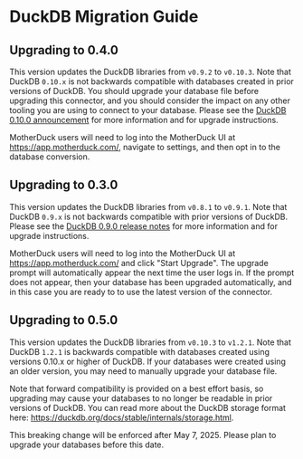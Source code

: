# DuckDB Migration Guide

## Upgrading to 0.4.0

This version updates the DuckDB libraries from `v0.9.2` to `v0.10.3`. Note that DuckDB `0.10.x` is not backwards compatible with databases created in prior versions of DuckDB. You should upgrade your database file before upgrading this connector, and you should consider the impact on any other tooling you are using to connect to your database. Please see the [DuckDB 0.10.0 announcement](https://duckdb.org/2024/02/13/announcing-duckdb-0100.html) for more information and for upgrade instructions.

MotherDuck users will need to log into the MotherDuck UI at https://app.motherduck.com/, navigate to settings, and then opt in to the database conversion.

## Upgrading to 0.3.0

This version updates the DuckDB libraries from `v0.8.1` to `v0.9.1`. Note that DuckDB `0.9.x` is not backwards compatible with prior versions of DuckDB. Please see the [DuckDB 0.9.0 release notes](https://github.com/duckdb/duckdb/releases/tag/v0.9.0) for more information and for upgrade instructions.

MotherDuck users will need to log into the MotherDuck UI at https://app.motherduck.com/ and click "Start Upgrade". The upgrade prompt will automatically appear the next time the user logs in. If the prompt does not appear, then your database has been upgraded automatically, and in this case you are ready to to use the latest version of the connector.

## Upgrading to 0.5.0

This version updates the DuckDB libraries from `v0.10.3` to `v1.2.1`. Note that DuckDB `1.2.1` is backwards compatible with databases created using versions 0.10.x or higher of DuckDB. If your databases were created using an older version, you may need to manually upgrade your database file.

Note that forward compatibility is provided on a best effort basis, so upgrading may cause your databases to no longer be readable in prior versions of DuckDB. You can read more about the DuckDB storage format here: https://duckdb.org/docs/stable/internals/storage.html.

This breaking change will be enforced after May 7, 2025. Please plan to upgrade your databases before this date.

